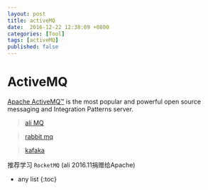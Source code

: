 ```yaml
---
layout: post
title: activeMQ
date:  2016-12-22 12:38:09 +0800
categories: [Tool]
tags: [activeMQ]
published: false
---
```


# ActiveMQ

[Apache ActiveMQ™](http://activemq.apache.org/) is the most popular and powerful open source messaging 
and Integration Patterns server.

> [ali MQ](https://help.aliyun.com/document_detail/29532.html)

> [rabbit mq](http://www.rabbitmq.com/)

> [kafaka](http://kafka.apache.org/)

推荐学习 ```RocketMQ``` (ali 2016.11捐赠给Apache)

* any list
{:toc}










